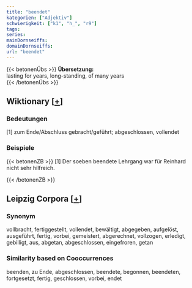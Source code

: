 ```yaml
---
title: "beendet"
kategorien: ["Adjektiv"]
schwierigkeit: ["k1", "h_", "r9"]
tags:
series:
mainDornseiffs:
domainDornseiffs:
url: "beendet"
---
```


{{< betonenÜbs >}}
**Übersetzung:**  
lasting for years, long-standing, of many years  
{{< /betonenÜbs >}}

## Wiktionary [[+](https://de.wiktionary.org/wiki/beendet)]

### Bedeutungen
[1] zum Ende/Abschluss gebracht/geführt; abgeschlossen, vollendet  

### Beispiele
{{< betonenZB >}}
[1] Der soeben beendete Lehrgang war für Reinhard nicht sehr hilfreich.  

{{< /betonenZB >}}

## Leipzig Corpora [[+](https://corpora.uni-leipzig.de/en/res?word=beendet&corpusId=deu_newscrawl-public_2018)]


### Synonym
vollbracht, fertiggestellt, vollendet, bewältigt, abgegeben, aufgelöst, ausgeführt, fertig, vorbei, gemeistert, abgerechnet, vollzogen, erledigt, gebilligt, aus, abgetan, abgeschlossen, eingefroren, getan


### Similarity based on Cooccurrences
beenden, zu Ende, abgeschlossen, beendete, begonnen, beendeten, fortgesetzt, fertig, geschlossen, vorbei, endet

